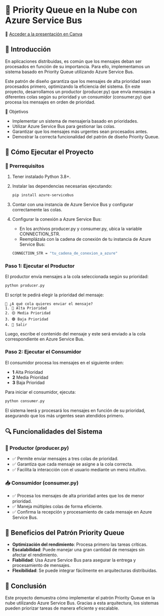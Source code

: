 # 📌 Priority Queue en la Nube con Azure Service Bus


🔗 [Acceder a la presentación en Canva](https://www.canva.com/design/DAGgrCQiCF0/-4B5w9wrXoAJoxkRpjvd6g/edit?utm_content=DAGgrCQiCF0&utm_campaign=designshare&utm_medium=link2&utm_source=sharebutton)


## 📖 Introducción

En aplicaciones distribuidas, es común que los mensajes deban ser procesados en función de su importancia. Para ello, implementamos un sistema basado en Priority Queue utilizando Azure Service Bus.

Este patrón de diseño garantiza que los mensajes de alta prioridad sean procesados primero, optimizando la eficiencia del sistema. En este proyecto, desarrollamos un productor (producer.py) que envía mensajes a diferentes colas según su prioridad y un consumidor (consumer.py) que procesa los mensajes en orden de prioridad.

🎯 Objetivos

* Implementar un sistema de mensajería basado en prioridades.
* Utilizar Azure Service Bus para gestionar las colas.
* Garantizar que los mensajes más urgentes sean procesados antes.
* Demostrar la correcta funcionalidad del patrón de diseño Priority Queue.

## 🚀 Cómo Ejecutar el Proyecto

### 🔧 Prerrequisitos

1. Tener instalado Python 3.8+.

2. Instalar las dependencias necesarias ejecutando:

    ```bash
    pip install azure-servicebus
    ```

3. Contar con una instancia de Azure Service Bus y configurar correctamente las colas.

4. Configurar la conexión a Azure Service Bus:

    * En los archivos producer.py y consumer.py, ubica la variable CONNECTION_STR.
    * Reemplázala con la cadena de conexión de tu instancia de Azure Service Bus:
    ```bash
    CONNECTION_STR = "tu_cadena_de_conexion_a_azure"
    ```


### Paso 1: Ejecutar el Productor

El productor envía mensajes a la cola seleccionada según su prioridad:

```bash
python producer.py
```

El script te pedirá elegir la prioridad del mensaje:

```
📩 ¿A qué cola quieres enviar el mensaje?
1. 🔴 Alta Prioridad
2. 🟡 Media Prioridad
3. 🟢 Baja Prioridad
4. 🚪 Salir
```

Luego, escribe el contenido del mensaje y este será enviado a la cola correspondiente en Azure Service Bus.

### Paso 2: Ejecutar el Consumidor

El consumidor procesa los mensajes en el siguiente orden:

* **1️** Alta Prioridad
* **2️** Media Prioridad
* **3️** Baja Prioridad

Para iniciar el consumidor, ejecuta:

```bash
python consumer.py
```

El sistema leerá y procesará los mensajes en función de su prioridad, asegurando que los más urgentes sean atendidos primero.

## 🔍 Funcionalidades del Sistema

### 📨 Productor (producer.py)

* ✅ Permite enviar mensajes a tres colas de prioridad.
* ✅ Garantiza que cada mensaje se asigne a la cola correcta.
* ✅ Facilita la interacción con el usuario mediante un menú intuitivo.

### 📥 Consumidor (consumer.py)

* ✅ Procesa los mensajes de alta prioridad antes que los de menor prioridad.
* ✅ Maneja múltiples colas de forma eficiente.
* ✅ Confirma la recepción y procesamiento de cada mensaje en Azure Service Bus.

## 📌 Beneficios del Patrón Priority Queue

* **Optimización del rendimiento**: Procesa primero las tareas críticas.
* **Escalabilidad**: Puede manejar una gran cantidad de mensajes sin afectar el rendimiento.
* **Fiabilidad**: Usa Azure Service Bus para asegurar la entrega y procesamiento de mensajes.
* **Flexibilidad**: Se puede integrar fácilmente en arquitecturas distribuidas.

## 🎯 Conclusión

Este proyecto demuestra cómo implementar el patrón Priority Queue en la nube utilizando Azure Service Bus. Gracias a esta arquitectura, los sistemas pueden priorizar tareas de manera eficiente y escalable.